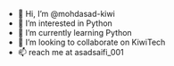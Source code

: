 - 👋 Hi, I’m @mohdasad-kiwi
- 👀 I’m interested in Python 
- 🌱 I’m currently learning Python 
- 💞️ I’m looking to collaborate on KiwiTech 
- 📫 reach me at asadsaifi_001

<!---
mohdasad-kiwi/mohdasad-kiwi is a ✨ special ✨ repository because its `README.md` (this file) appears on your GitHub profile.
You can click the Preview link to take a look at your changes.
--->

